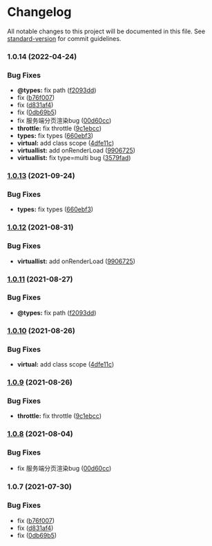 # Changelog

All notable changes to this project will be documented in this file. See [standard-version](https://github.com/conventional-changelog/standard-version) for commit guidelines.

### 1.0.14 (2022-04-24)


### Bug Fixes

* **@types:** fix path ([f2093dd](https://github.com/tingyuxuan2302/taro3-virtual-list/commit/f2093dd04332441bc7f335054fc68b512fdb6721))
* fix ([b76f007](https://github.com/tingyuxuan2302/taro3-virtual-list/commit/b76f007accd1be38ed556ad37f568e91e4cfe9dd))
* fix ([d831af4](https://github.com/tingyuxuan2302/taro3-virtual-list/commit/d831af4504dfb047d936464a477a13310ff93de6))
* fix ([0db69b5](https://github.com/tingyuxuan2302/taro3-virtual-list/commit/0db69b593fa8a51260fec39fbfab92a829ec1ddd))
* fix 服务端分页渲染bug ([00d60cc](https://github.com/tingyuxuan2302/taro3-virtual-list/commit/00d60cc660194c874ee937f628378518e40c7e8d))
* **throttle:** fix throttle ([9c1ebcc](https://github.com/tingyuxuan2302/taro3-virtual-list/commit/9c1ebcc179f5be1f0a5209dd67ecbfe51c7bb81d))
* **types:** fix types ([660ebf3](https://github.com/tingyuxuan2302/taro3-virtual-list/commit/660ebf39ddecc8d8dea49f27b23dea1803e81147))
* **virtual:** add class scope ([4dfe11c](https://github.com/tingyuxuan2302/taro3-virtual-list/commit/4dfe11c50c91f6e398ff72f8ac4392bd4df75d0b))
* **virtuallist:** add onRenderLoad ([9906725](https://github.com/tingyuxuan2302/taro3-virtual-list/commit/9906725a218c32ecb9e2ddd3d9c88cf472bb772b))
* **virtuallist:** fix type=multi bug ([3579fad](https://github.com/tingyuxuan2302/taro3-virtual-list/commit/3579faddbc2efa32d87db91234e6785b72b25a09))

### [1.0.13](https://github.com/tingyuxuan2302/taro3-virtual-list/compare/v1.0.12...v1.0.13) (2021-09-24)


### Bug Fixes

* **types:** fix types ([660ebf3](https://github.com/tingyuxuan2302/taro3-virtual-list/commit/660ebf39ddecc8d8dea49f27b23dea1803e81147))

### [1.0.12](https://github.com/tingyuxuan2302/taro3-virtual-list/compare/v1.0.11...v1.0.12) (2021-08-31)


### Bug Fixes

* **virtuallist:** add onRenderLoad ([9906725](https://github.com/tingyuxuan2302/taro3-virtual-list/commit/9906725a218c32ecb9e2ddd3d9c88cf472bb772b))

### [1.0.11](https://github.com/tingyuxuan2302/taro3-virtual-list/compare/v1.0.10...v1.0.11) (2021-08-27)


### Bug Fixes

* **@types:** fix path ([f2093dd](https://github.com/tingyuxuan2302/taro3-virtual-list/commit/f2093dd04332441bc7f335054fc68b512fdb6721))

### [1.0.10](https://github.com/tingyuxuan2302/taro3-virtual-list/compare/v1.0.9...v1.0.10) (2021-08-26)


### Bug Fixes

* **virtual:** add class scope ([4dfe11c](https://github.com/tingyuxuan2302/taro3-virtual-list/commit/4dfe11c50c91f6e398ff72f8ac4392bd4df75d0b))

### [1.0.9](https://github.com/tingyuxuan2302/taro3-virtual-list/compare/v1.0.8...v1.0.9) (2021-08-26)


### Bug Fixes

* **throttle:** fix throttle ([9c1ebcc](https://github.com/tingyuxuan2302/taro3-virtual-list/commit/9c1ebcc179f5be1f0a5209dd67ecbfe51c7bb81d))

### [1.0.8](https://github.com/tingyuxuan2302/taro3-virtual-list/compare/v1.0.7...v1.0.8) (2021-08-04)


### Bug Fixes

* fix 服务端分页渲染bug ([00d60cc](https://github.com/tingyuxuan2302/taro3-virtual-list/commit/00d60cc660194c874ee937f628378518e40c7e8d))

### 1.0.7 (2021-07-30)


### Bug Fixes

* fix ([b76f007](https://github.com/tingyuxuan2302/taro3-virtual-list/commit/b76f007accd1be38ed556ad37f568e91e4cfe9dd))
* fix ([d831af4](https://github.com/tingyuxuan2302/taro3-virtual-list/commit/d831af4504dfb047d936464a477a13310ff93de6))
* fix ([0db69b5](https://github.com/tingyuxuan2302/taro3-virtual-list/commit/0db69b593fa8a51260fec39fbfab92a829ec1ddd))
